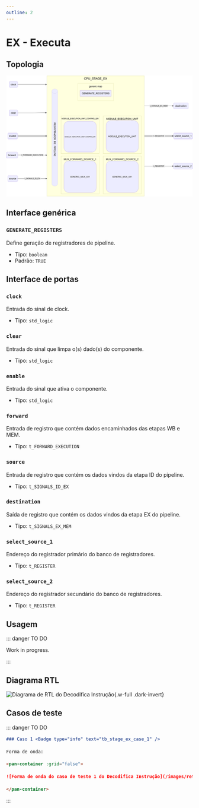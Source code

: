 ```yaml
---
outline: 2
---
```


# EX - Executa

## Topologia

![alt text](/public/images/reference/report_components/cpu_stage_ex.drawio.svg)

## Interface genérica

### `GENERATE_REGISTERS` <Badge type="neutral" text="GENERIC" />

Define geração de registradores de pipeline.

- Tipo: `boolean `
- Padrão: `TRUE`

## Interface de portas

### `clock` <Badge type="success" text="INPUT" />

Entrada do sinal de clock.

- Tipo: `std_logic`

### `clear` <Badge type="success" text="INPUT" />

Entrada do sinal que limpa o(s) dado(s) do componente.

- Tipo: `std_logic`

### `enable` <Badge type="success" text="INPUT" />

Entrada do sinal que ativa o componente.

- Tipo: `std_logic`

### `forward` <Badge type="success" text="INPUT" />

Entrada de registro que contém dados encaminhados das etapas WB e MEM.

- Tipo: `t_FORWARD_EXECUTION`

### `source` <Badge type="success" text="INPUT" />

Entrada de registro que contém os dados vindos da etapa ID do pipeline.

- Tipo: `t_SIGNALS_ID_EX`

### `destination` <Badge type="danger" text="OUTPUT" />

Saída de registro que contém os dados vindos da etapa EX do pipeline.

- Tipo: `t_SIGNALS_EX_MEM`

### `select_source_1` <Badge type="danger" text="OUTPUT" />

Endereço do registrador primário do banco de registradores.

- Tipo: `t_REGISTER`

### `select_source_2` <Badge type="danger" text="OUTPUT" />

Endereço do registrador secundário do banco de registradores.

- Tipo: `t_REGISTER`

## Usagem

::: danger TO DO

Work in progress.

:::

## Diagrama RTL

<pan-container>

![Diagrama de RTL do Decodifica Instrução](/images/reference/components/stage_ex_netlist.svg){.w-full .dark-invert}

</pan-container>

## Casos de teste

::: danger TO DO

```md
### Caso 1 <Badge type="info" text="tb_stage_ex_case_1" />

Forma de onda:

<pan-container :grid="false">

![Forma de onda do caso de teste 1 do Decodifica Instrução](/images/reference/components/tb_stage_ex_case_1.svg){.w-full .dark-invert}

</pan-container>

```

:::
